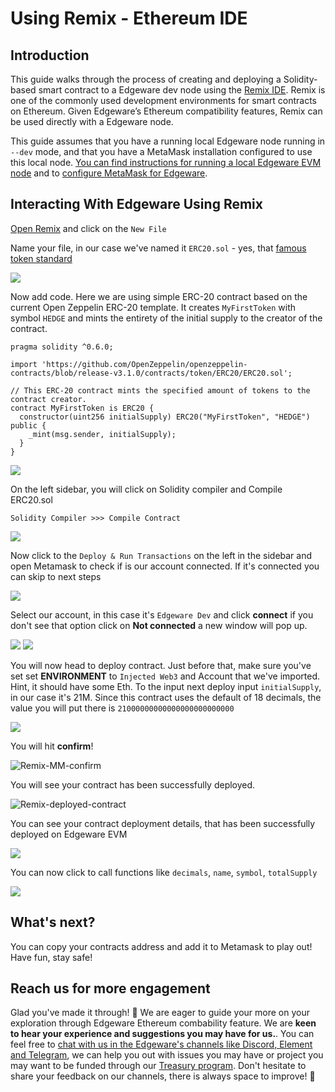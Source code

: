 # Using Remix - Ethereum IDE

## Introduction <a id="introduction"></a>

This guide walks through the process of creating and deploying a Solidity-based smart contract to a Edgeware dev node using the [Remix IDE](https://remix.ethereum.org/). Remix is one of the commonly used development environments for smart contracts on Ethereum. Given Edgeware’s Ethereum compatibility features, Remix can be used directly with a Edgeware node.

This guide assumes that you have a running local Edgeware node running in `--dev` mode, and that you have a MetaMask installation configured to use this local node. [You can find instructions for running a local Edgeware EVM node](https://main.edgeware.wiki/contribute-and-engage/develop/edgeware-smart-contracts/deploy-an-evm-contract/setting-up-a-edgeware-evm-node) and to [configure MetaMask for Edgeware](https://main.edgeware.wiki/contribute-and-engage/develop/edgeware-smart-contracts/deploy-an-evm-contract/using-metamask).

## Interacting With Edgeware Using Remix <a id="interacting-with-edgeware-using-remix"></a>

[Open Remix](https://remix.ethereum.org/) and click on the `New File`

Name your file, in our case we've named it `ERC20.sol` - yes, that [famous token standard](https://eips.ethereum.org/EIPS/eip-20)

![](https://user-images.githubusercontent.com/44712760/122647263-91a9ad00-d0e0-11eb-93fb-1516d5c70509.png)


Now add code. Here we are using simple ERC-20 contract based on the current Open Zeppelin ERC-20 template. It creates `MyFirstToken` with symbol `HEDGE` and mints the entirety of the initial supply to the creator of the contract.

```text
pragma solidity ^0.6.0;

import 'https://github.com/OpenZeppelin/openzeppelin-contracts/blob/release-v3.1.0/contracts/token/ERC20/ERC20.sol';

// This ERC-20 contract mints the specified amount of tokens to the contract creator.
contract MyFirstToken is ERC20 {
  constructor(uint256 initialSupply) ERC20("MyFirstToken", "HEDGE") public {
    _mint(msg.sender, initialSupply);
  }
}
```

![](https://user-images.githubusercontent.com/44712760/122647352-1eed0180-d0e1-11eb-83f2-652e5d071d28.png)


On the left sidebar, you will click on Solidity compiler and Compile ERC20.sol

```text
Solidity Compiler >>> Compile Contract
```

![](https://user-images.githubusercontent.com/44712760/122647422-683d5100-d0e1-11eb-8ec4-d987d7ed8365.png)


Now click to the `Deploy & Run Transactions` on the left in the sidebar and open Metamask to check if is our account connected. If it's connected you can skip to next steps

![](https://user-images.githubusercontent.com/44712760/122647516-cb2ee800-d0e1-11eb-91c8-78da242aca5b.png)


Select our account, in this case it's `Edgeware Dev` and click **connect** if you don't see that option click on **Not connected** a new window will pop up.

![](https://user-images.githubusercontent.com/44712760/122647653-8ce5f880-d0e2-11eb-8775-1c0a8040e6db.png)
![](https://user-images.githubusercontent.com/44712760/122647679-a71fd680-d0e2-11eb-890d-18a72131a25d.png)


You will now head to deploy contract. Just before that, make sure you've set set **ENVIRONMENT** to `Injected Web3` and Account that we've imported. Hint, it should have some Eth. To the input next deploy input `initialSupply`, in our case it's 21M. Since this contract uses the default of 18 decimals, the value you will put there is `21000000000000000000000000`

![](https://user-images.githubusercontent.com/44712760/122647765-0aaa0400-d0e3-11eb-8163-a3bf7778d3d0.png)


You will hit **confirm**!

![Remix-MM-confirm](https://user-images.githubusercontent.com/44712760/122647786-27ded280-d0e3-11eb-8e16-46ca0bda1982.png)


You will see your contract has been successfully deployed.

![Remix-deployed-contract](https://user-images.githubusercontent.com/44712760/122647859-886e0f80-d0e3-11eb-9b90-3da70fefe94a.png)


You can see your contract deployment details, that has been successfully deployed on Edgeware EVM

![](https://user-images.githubusercontent.com/44712760/122647914-db47c700-d0e3-11eb-98ad-747ff2befd04.png)


You can now click to call functions like `decimals`, `name`, `symbol`, `totalSupply`

![](https://user-images.githubusercontent.com/44712760/122647936-f61a3b80-d0e3-11eb-9657-ae4a4914dc4b.png)


## What's next? <a id="what39s-next"></a>

You can copy your contracts address and add it to Metamask to play out! Have fun, stay safe!

## Reach us for more engagement <a id="reach-us-for-more-engagement"></a>

Glad you've made it through! 🥰 We are eager to guide your more on your exploration through Edgeware Ethereum combability feature. We are **keen to hear your experience and suggestions you may have for us.**. You can feel free to [chat with us in the Edgeware's channels like Discord, Element and Telegram](https://linktr.ee/edg_developers), we can help you out with issues you may have or project you may want to be funded through our [Treasury program](https://docs.edgewa.re/edgeware-runtime/treasury). Don't hesitate to share your feedback on our channels, there is always space to improve! 🙌

